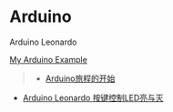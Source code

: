 # Arduino
Arduino Leonardo

[My Arduino Example](http://ooou6mjma.bkt.clouddn.com/My%20Arduino%20Example.pdf)

> * [Arduino旅程的开始](https://blog.csdn.net/bitezijie/article/details/24136257)
  * [Arduino Leonardo 按键控制LED亮与灭](https://blog.csdn.net/bitezijie/article/details/24138307)
